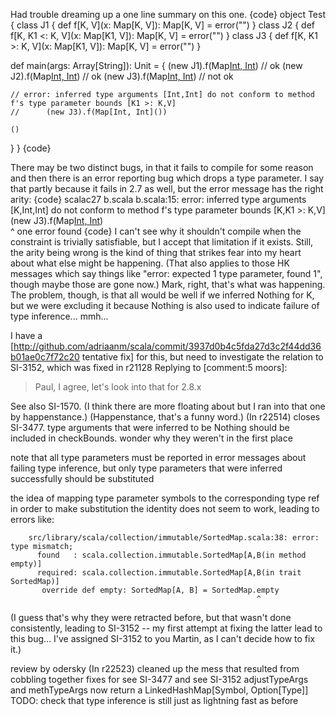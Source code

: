 Had trouble dreaming up a one line summary on this one.
{code}
object Test {
  class J1 {
    def f[K, V](x: Map[K, V]): Map[K, V] = error("")
  }
  class J2 {
    def f[K, K1 <: K, V](x: Map[K1, V]): Map[K, V] = error("")
  }
  class J3 {
    def f[K, K1 >: K, V](x: Map[K1, V]): Map[K, V] = error("")
  }
  
  def main(args: Array[String]): Unit = {
    (new J1).f(Map[Int, Int]())   // ok
    (new J2).f(Map[Int, Int]())   // ok
    (new J3).f(Map[Int, Int]())   // not ok
    
    // error: inferred type arguments [Int,Int] do not conform to method f's type parameter bounds [K1 >: K,V]
    //      (new J3).f(Map[Int, Int]())
    
    ()
  }
}
{code}

There may be two distinct bugs, in that it fails to compile for some reason and then there is an error reporting bug which drops a type parameter.  I say that partly because it fails in 2.7 as well, but the error message has the right arity:
{code}
scalac27 b.scala 
b.scala:15: error: inferred type arguments [K,Int,Int] do not conform to method f's type parameter bounds [K,K1 >: K,V]
    (new J3).f(Map[Int, Int]())    
             ^
one error found
{code}
I can't see why it shouldn't compile when the constraint is trivially satisfiable, but I accept that limitation if it exists.  Still, the arity being wrong is the kind of thing that strikes fear into my heart about what else might be happening.  (That also applies to those HK messages which say things like "error: expected 1 type parameter, found 1", though maybe those are gone now.)
Mark, right, that's what was happening. The problem, though, is that all would be well if we inferred Nothing for K, but we were excluding it because Nothing is also used to indicate failure of type inference... mmh...

I have a [http://github.com/adriaanm/scala/commit/3937d0b4c5fda27d3c2f44dd36b01ae0c7f72c20 tentative fix] for this, but need to investigate the relation to SI-3152, which was fixed in r21128
Replying to [comment:5 moors]:
> Paul, I agree, let's look into that for 2.8.x

See also SI-1570.  (I think there are more floating about but I ran into that one by happenstance.) (Happenstance, that's a funny word.)
(In r22514) closes SI-3477. type arguments that were inferred to be Nothing should be included in checkBounds. wonder why they weren't in the first place

note that all type parameters must be reported in error messages about failing type inference, but only type parameters that were inferred successfully should be substituted

the idea of mapping type parameter symbols to the corresponding type ref in order to make substitution the identity does not seem to work, leading to errors like:

        src/library/scala/collection/immutable/SortedMap.scala:38: error: type mismatch;
          found   : scala.collection.immutable.SortedMap[A,B(in method empty)]
          required: scala.collection.immutable.SortedMap[A,B(in trait SortedMap)]
           override def empty: SortedMap[A, B] = SortedMap.empty
                                                           ^

(I guess that's why they were retracted before, but that wasn't done consistently, leading to SI-3152 -- my first attempt at fixing the latter lead to this bug... I've assigned  SI-3152 to you Martin, as I can't decide how to fix it.)

review by odersky
(In r22523) cleaned up the mess that resulted from cobbling together fixes for see SI-3477 and see SI-3152
adjustTypeArgs and methTypeArgs now return a LinkedHashMap[Symbol, Option[Type]]
TODO: check that type inference is still just as lightning fast as before
